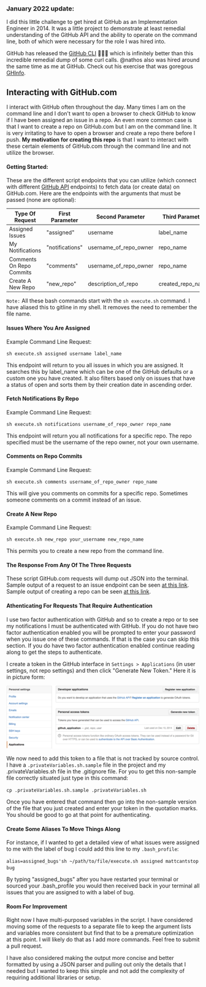 ### January 2022 update: 

I did this little challenge to get hired at GitHub as an Implementation Engineer in 2014. It was a little project to demonstrate at least remedial understanding of the GitHub API and the ability to operate on the command line, both of which were necessary for the role I was hired into. 

GitHub has released the [GitHub CLI](https://cli.github.com) 🎉🎉🎉 which is infinitely better than this incredible remedial dump of some curl calls. @nathos also was hired around the same time as me at GitHub. Check out his exercise that was goregous [GHInfo](https://github.com/nathos/ghinfo). 

## Interacting with GitHub.com

I interact with GitHub often throughout the day. Many times I am on the
command line and I don't want to open a browser to check GitHub to know
if I have been assigned an issue in a repo. An even more common case is
that I want to create a repo on GitHub.com but I am on the command line.
It is very irritating to have to open a browser and create a repo there
before I push. **My motivation for creating this repo** is that I want
to interact with these certain elements of GitHub.com through the
command line and not utilize the browser. 

#### Getting Started:

These are the different script endpoints that you can utilize (which connect with different [GitHub API](https://developer.github.com/v3/) endpoints) to fetch data (or create data) on GitHub.com. Here are the endpoints with the arguments that must be passed (none are optional):

|Type Of Request|First Parameter|Second Parameter|Third Parameter|Fourth Parameter|
|---|---|---|---|---|
|Assigned Issues|"assigned"|username|label_name|NA|
|My Notifications|"notifications"|username_of_repo_owner|repo_name|NA|
|Comments On Repo Commits|"comments"|username_of_repo_owner|repo_name|NA|
|Create A New Repo|"new_repo"|description_of_repo|created_repo_name|is_private (bool)|

`Note:` All these bash commands start with the `sh execute.sh`
command. I have aliased this to gitline in my shell. It removes the need
to remember the file name.

#### Issues Where You Are Assigned

Example Command Line Request:

```
sh execute.sh assigned username label_name
```

This endpoint will return to you all issues in which you are assigned. It
searches this by label_name which can be one of the GitHub defaults or a
custom one you have created. It also filters based only on issues that
have a status of open and sorts them by their creation date in ascending
order.

#### Fetch Notifications By Repo

Example Command Line Request:
```
sh execute.sh notifications username_of_repo_owner repo_name
```

This endpoint will return you all notifications for a specific repo. The
repo specified must be the username of the repo owner, not your own
username.

#### Comments on Repo Commits

Example Command Line Request:

```
sh execute.sh comments username_of_repo_owner repo_name
```

This will give you comments on commits for a specific repo. Sometimes
someone comments on a commit instead of an issue.

#### Create A New Repo

Example Command Line Request:

```
sh execute.sh new_repo your_username new_repo_name
```

This permits you to create a new repo from the command line. 

#### The Response From Any Of The Three Requests

These script GitHub.com requests will dump out JSON into the terminal. Sample output of a request to an issue endpoint can be seen [at this link](https://developer.github.com/v3/issues/). Sample output of creating a repo can be seen [at this link](https://developer.github.com/v3/repos/#create).

#### Athenticating For Requests That Require Authentication

I use two factor authentication with GitHub and so to create a repo or
to see my notifications I must be authenticated with GitHub. If you do
not have two factor authentication enabled you will be prompted to enter
your password when you issue one of these commands. If that is the case
you can skip this section. If you do have two factor authentication
enabled continue reading along to get the steps to authenticate. 

I create a token in the GitHub interface in `Settings > Applications` (in user settings, not repo settings) and then
click "Generate New Token." Here it is in picture form:

![Settings Screen](settingsScreenShot.png)

We now need to add this token to a file that is not tracked by source
control. I have a `.privateVariables.sh.sample` file in
the project and my .privateVariables.sh file in the .gitignore file. For
you to get this non-sample file correctly situated just type in this
command:

`cp .privateVariables.sh.sample .privateVariables.sh`

Once you have entered that command then go into the non-sample version
of the file that you just created and enter your token in the quotation marks. You should be
good to go at that point for authenticating. 

#### Create Some Aliases To Move Things Along

For instance, if I wanted to get a detailed view of what issues were
assigned to me with the label of bug I could add this line to my `.bash_profile`:  

`alias=assigned_bugs'sh ~/path/to/file/execute.sh assigned mattcantstop bug`

By typing "assigned_bugs" after you have restarted your terminal or sourced your .bash_profile
you would then received back in your terminal all issues that you are
assigned to with a label of bug.

#### Room For Improvement

Right now I have multi-purposed variables in the script. I have
considered moving some of the requests to a separate file to keep the
argument lists and variables more consistent but find that to be a
premature optimization at this point. I will likely do that as I add
more commands. Feel free to submit a pull request. 

I have also considered making the output more concise and better
formatted by using a JSON parser and pulling out only the details that I
needed but I wanted to keep this simple and not add the complexity of
requiring additional libraries or setup. 
